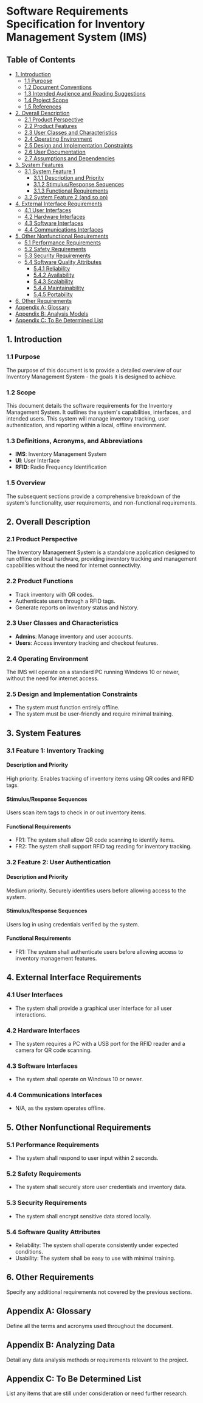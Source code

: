 # Software Requirements Specification for Inventory Management System (IMS)

## Table of Contents
- [1. Introduction](#1-introduction)
  - [1.1 Purpose](#11-purpose)
  - [1.2 Document Conventions](#12-document-conventions)
  - [1.3 Intended Audience and Reading Suggestions](#13-intended-audience-and-reading-suggestions)
  - [1.4 Project Scope](#14-project-scope)
  - [1.5 References](#15-references)
- [2. Overall Description](#2-overall-description)
  - [2.1 Product Perspective](#21-product-perspective)
  - [2.2 Product Features](#22-product-features)
  - [2.3 User Classes and Characteristics](#23-user-classes-and-characteristics)
  - [2.4 Operating Environment](#24-operating-environment)
  - [2.5 Design and Implementation Constraints](#25-design-and-implementation-constraints)
  - [2.6 User Documentation](#26-user-documentation)
  - [2.7 Assumptions and Dependencies](#27-assumptions-and-dependencies)
- [3. System Features](#3-system-features)
  - [3.1 System Feature 1](#31-system-feature-1)
    - [3.1.1 Description and Priority](#311-description-and-priority)
    - [3.1.2 Stimulus/Response Sequences](#312-stimulusresponse-sequences)
    - [3.1.3 Functional Requirements](#313-functional-requirements)
  - [3.2 System Feature 2 (and so on)](#32-system-feature-2-and-so-on)
- [4. External Interface Requirements](#4-external-interface-requirements)
  - [4.1 User Interfaces](#41-user-interfaces)
  - [4.2 Hardware Interfaces](#42-hardware-interfaces)
  - [4.3 Software Interfaces](#43-software-interfaces)
  - [4.4 Communications Interfaces](#44-communications-interfaces)
- [5. Other Nonfunctional Requirements](#5-other-nonfunctional-requirements)
  - [5.1 Performance Requirements](#51-performance-requirements)
  - [5.2 Safety Requirements](#52-safety-requirements)
  - [5.3 Security Requirements](#53-security-requirements)
  - [5.4 Software Quality Attributes](#54-software-quality-attributes)
    - [5.4.1 Reliability](#541-reliability)
    - [5.4.2 Availability](#542-availability)
    - [5.4.3 Scalability](#543-scalability)
    - [5.4.4 Maintainability](#544-maintainability)
    - [5.4.5 Portability](#545-portability)
- [6. Other Requirements](#6-other-requirements)
- [Appendix A: Glossary](#appendix-a-glossary)
- [Appendix B: Analysis Models](#appendix-b-analysis-models)
- [Appendix C: To Be Determined List](#appendix-c-to-be-determined-list)

## 1. Introduction

### 1.1 Purpose
The purpose of this document is to provide a detailed overview of our Inventory Management System - the goals it is designed to achieve.

### 1.2 Scope
This document details the software requirements for the Inventory Management System. It outlines the system's capabilities, interfaces, and intended users. This system will manage inventory tracking, user authentication, and reporting within a local, offline environment.

### 1.3 Definitions, Acronyms, and Abbreviations
- **IMS**: Inventory Management System
- **UI**: User Interface
- **RFID**: Radio Frequency Identification

### 1.5 Overview
The subsequent sections provide a comprehensive breakdown of the system's functionality, user requirements, and non-functional requirements.

## 2. Overall Description

### 2.1 Product Perspective
The Inventory Management System is a standalone application designed to run offline on local hardware, providing inventory tracking and management capabilities without the need for internet connectivity.

### 2.2 Product Functions
- Track inventory with QR codes.
- Authenticate users through a RFID tags.
- Generate reports on inventory status and history.

### 2.3 User Classes and Characteristics
- **Admins**: Manage inventory and user accounts.
- **Users**: Access inventory tracking and checkout features.

### 2.4 Operating Environment
The IMS will operate on a standard PC running Windows 10 or newer, without the need for internet access.

### 2.5 Design and Implementation Constraints
- The system must function entirely offline.
- The system must be user-friendly and require minimal training.

## 3. System Features

### 3.1 Feature 1: Inventory Tracking
#### Description and Priority
High priority. Enables tracking of inventory items using QR codes and RFID tags.

#### Stimulus/Response Sequences
Users scan item tags to check in or out inventory items.

#### Functional Requirements
- FR1: The system shall allow QR code scanning to identify items.
- FR2: The system shall support RFID tag reading for inventory tracking.

### 3.2 Feature 2: User Authentication
#### Description and Priority
Medium priority. Securely identifies users before allowing access to the system.

#### Stimulus/Response Sequences
Users log in using credentials verified by the system.

#### Functional Requirements
- FR1: The system shall authenticate users before allowing access to inventory management features.

## 4. External Interface Requirements

### 4.1 User Interfaces
- The system shall provide a graphical user interface for all user interactions.

### 4.2 Hardware Interfaces
- The system requires a PC with a USB port for the RFID reader and a camera for QR code scanning.

### 4.3 Software Interfaces
- The system shall operate on Windows 10 or newer.

### 4.4 Communications Interfaces
- N/A, as the system operates offline.

## 5. Other Nonfunctional Requirements

### 5.1 Performance Requirements
- The system shall respond to user input within 2 seconds.

### 5.2 Safety Requirements
- The system shall securely store user credentials and inventory data.

### 5.3 Security Requirements
- The system shall encrypt sensitive data stored locally.

### 5.4 Software Quality Attributes
- Reliability: The system shall operate consistently under expected conditions.
- Usability: The system shall be easy to use with minimal training.

## 6. Other Requirements
Specify any additional requirements not covered by the previous sections.

## Appendix A: Glossary
Define all the terms and acronyms used throughout the document.

## Appendix B: Analyzing Data
Detail any data analysis methods or requirements relevant to the project.

## Appendix C: To Be Determined List
List any items that are still under consideration or need further research.